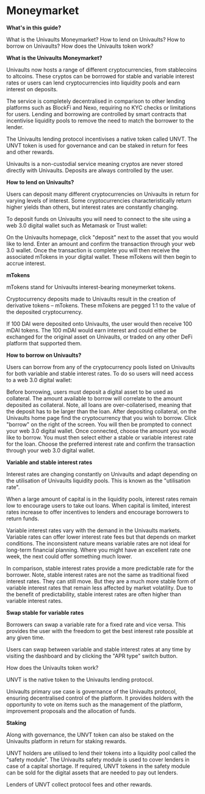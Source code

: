 # Moneymarket

**What's in this guide?**

What is the Univaults Moneymarket? How to lend on Univaults? How to borrow on Univaults? How does the Univaults token work?



**What is the Univaults Moneymarket?**

Univaults now hosts a range of different cryptocurrencies, from stablecoins to altcoins. These cryptos can be borrowed for stable and variable interest rates or users can lend cryptocurrencies into liquidity pools and earn interest on deposits.

The service is completely decentralised in comparison to other lending platforms such as BlockFi and Nexo, requiring no KYC checks or limitations for users. Lending and borrowing are controlled by smart contracts that incentivise liquidity pools to remove the need to match the borrower to the lender.

The Univaults lending protocol incentivises a native token called UNVT. The UNVT token is used for governance and can be staked in return for fees and other rewards.

Univaults is a non-custodial service meaning cryptos are never stored directly with Univaults. Deposits are always controlled by the user.



**How to lend on Univaults?**

Users can deposit many different cryptocurrencies on Univaults in return for varying levels of interest. Some cryptocurrencies characteristically return higher yields than others, but interest rates are constantly changing.

To deposit funds on Univaults you will need to connect to the site using a web 3.0 digital wallet such as Metamask or Trust wallet:

On the Univaults homepage, click "deposit" next to the asset that you would like to lend. Enter an amount and confirm the transaction through your web 3.0 wallet. Once the transaction is complete you will then receive the associated mTokens in your digital wallet. These mTokens will then begin to accrue interest.



**mTokens**

mTokens stand for Univaults interest-bearing moneymerket tokens.

Cryptocurrency deposits made to Univaults result in the creation of derivative tokens – mTokens. These mTokens are pegged 1:1 to the value of the deposited cryptocurrency.

If 100 DAI were deposited onto Univaults, the user would then receive 100 mDAI tokens. The 100 mDAI would earn interest and could either be exchanged for the original asset on Univaults, or traded on any other DeFi platform that supported them.



**How to borrow on Univaults?**

Users can borrow from any of the cryptocurrency pools listed on Univaults for both variable and stable interest rates. To do so users will need access to a web 3.0 digital wallet:

Before borrowing, users must deposit a digital asset to be used as collateral. The amount available to borrow will correlate to the amount deposited as collateral. Note, all loans are over-collaterised, meaning that the deposit has to be larger than the loan. After depositing collateral, on the Univaults home page find the cryptocurrency that you wish to borrow. Click "borrow" on the right of the screen. You will then be prompted to connect your web 3.0 digital wallet. Once connected, choose the amount you would like to borrow. You must then select either a stable or variable interest rate for the loan. Choose the preferred interest rate and confirm the transaction through your web 3.0 digital wallet.



**Variable and stable interest rates**

Interest rates are changing constantly on Univaults and adapt depending on the utilisation of Univaults liquidity pools. This is known as the "utilisation rate".

When a large amount of capital is in the liquidity pools, interest rates remain low to encourage users to take out loans. When capital is limited, interest rates increase to offer incentives to lenders and encourage borrowers to return funds.

Variable interest rates vary with the demand in the Univaults markets. Variable rates can offer lower interest rate fees but that depends on market conditions. The inconsistent nature means variable rates are not ideal for long-term financial planning. Where you might have an excellent rate one week, the next could offer something much lower.

In comparison, stable interest rates provide a more predictable rate for the borrower. Note, stable interest rates are not the same as traditional fixed interest rates. They can still move. But they are a much more stable form of variable interest rates that remain less affected by market volatility. Due to the benefit of predictability, stable interest rates are often higher than variable interest rates.



**Swap stable for variable rates**

Borrowers can swap a variable rate for a fixed rate and vice versa. This provides the user with the freedom to get the best interest rate possible at any given time.

Users can swap between variable and stable interest rates at any time by visiting the dashboard and by clicking the "APR type" switch button.

How does the Univaults token work?

UNVT is the native token to the Univaults lending protocol.

Univaults primary use case is governance of the Univaults protocol, ensuring decentralised control of the platform. It provides holders with the opportunity to vote on items such as the management of the platform, improvement proposals and the allocation of funds.



**Staking**

Along with governance, the UNVT token can also be staked on the Univaults platform in return for staking rewards.

UNVT holders are utilised to lend their tokens into a liquidity pool called the "safety module". The Univaults safety module is used to cover lenders in case of a capital shortage. If required, UNVT tokens in the safety module can be sold for the digital assets that are needed to pay out lenders.

Lenders of UNVT collect protocol fees and other rewards.
